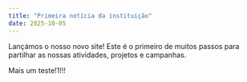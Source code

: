 ```yaml
---
title: "Primeira notícia da instituição"
date: 2025-10-05
---
```


Lançámos o nosso novo site! Este é o primeiro de muitos passos para partilhar as nossas atividades, projetos e campanhas.

Mais um teste!1!!!
